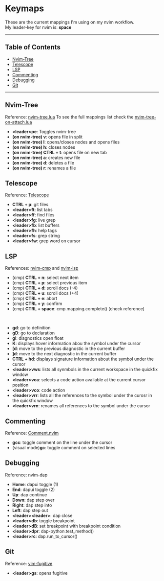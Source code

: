 # Keymaps

These are the current mappings I'm using on my nvim workflow. <br />
My leader-key for nvim is: **space**

---

## Table of Contents

- [Nvim-Tree](#nvim-tree)
- [Telescope](#telescope)
- [LSP](#lsp)
- [Commenting](#commenting)
- [Debugging](#debugging)
- [Git](#git)

---

## Nvim-Tree
Reference: [nvim-tree.lua](https://github.com/nvim-tree/nvim-tree.lua)
To see the full mappings list check the [nvim-tree-on-attach.lua](./lua/fion/nvim-tree/nvim-tree-on-attach.lua)

- **\<leader\>pe**: Toggles nvim-tree
- **(on nvim-tree) v**: opens file in split
- **(on nvim-tree) l**: opens/closes nodes and opens files
- **(on nvim-tree) h**: closes nodes
- **(on nvim-tree) CTRL + t**: opens file on new tab
- **(on nvim-tree) a**: creates new file
- **(on nvim-tree) d**: deletes a file
- **(on nvim-tree) r**: renames a file

## Telescope
Reference: [Telescope](https://github.com/nvim-telescope/telescope.nvim)

- **CTRL + p**: git files
- **\<leader\>ft**: list tabs
- **\<leader\>ff**: find files
- **\<leader\>fg**: live grep
- **\<leader\>fb**: list buffers
- **\<leader\>fh**: help tags
- **\<leader\>fs**: grep string
- **\<leader\>fw**: grep word on cursor

## LSP
References: [nvim-cmp](https://github.com/hrsh7th/nvim-cmp) and [nvim-lsp](https://github.com/neovim/nvim-lspconfig)

- (cmp) **CTRL + n**: select next item
- (cmp) **CTRL + p**: select previous item
- (cmp) **CTRL + d**: scroll docs (-4)
- (cmp) **CTRL + u**: scroll docs (+4)
- (cmp) **CTRL + e**: abort
- (cmp) **CTRL + y**: confirm
- (cmp) **CTRL + space**: cmp.mapping.complete() (check reference)
<br />

- **gd**: go to definition
- **gD**: go to declaration
- **gl**: diagnostics open float
- **K**: displays hover information abou the symbol under the cursor
- **[d**: move to the previous diagnostic in the current buffer
- **]d**: move to the next diagnostic in the current buffer
- **CTRL + hd**: displays signature information about the symbol under the cursor
- **\<leader\>vws**: lists all synmbols in the current workspace in the quickfix window
- **\<leader\>vca**: selects a code action available at the current cursor position
- **\<leader\>vco**: code action
- **\<leader\>vrr**: lists all the references to the symbol under the curosr in the quickfix window
- **\<leader\>vrn**: renames all references to the symbol under the cursor

## Commenting
Reference: [Comment.nvim](https://github.com/numToStr/Comment.nvim)

- **gcc**: toggle comment on the line under the cursor
- (visual mode)**gc**: toggle comment on selected lines

## Debugging
Reference: [nvim-dap](https://github.com/mfussenegger/nvim-dap)

- **Home**: dapui toggle (1)
- **End**: dapui toggle (2)
- **Up**: dap continue
- **Down**: dap step over
- **Right**: dap step into
- **Left**: dap step out
- **\<leader\>\<leader\>**: dap close
- **\<leader\>db**: toggle breakpoint
- **\<leader\>dB**: set breakpoint with breakpoint condition
- **\<leader\>dpr**: dap-python.test_method()
- **\<leader\>rc**: dap.run_to_cursor()

## Git
Reference: [vim-fugitive](https://github.com/tpope/vim-fugitive)

- **\<leader\>gs**: opens fugitive

